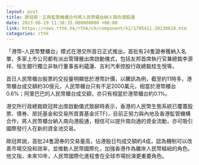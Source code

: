 ```yaml
---
layout: post
title: 歐冠昇：正與監管機構合作將人民幣櫃台納入南向港股通
date: 2023-06-19 11:38:35.000000000 +08:00
link: https://news.rthk.hk/rthk/ch/component/k2/1705411-20230619.htm
categories: rthk
---
```


「港幣–人民幣雙櫃台」模式在港交所首日正式推出，首批有24隻證券獲納入名單，多家上市公司都有派出管理層出席啟動儀式，包括友邦首席執行官兼總裁李源祥、恒生銀行獨立非執行董事長利蘊蓮、吉利汽車控股行政總裁桂生悅等。

首日人民幣櫃台股票的交投量明顯低於港幣計價，以騰訊為例，截至約11時多，港幣櫃台成交額約30億元，人民幣櫃台只有不足2000萬元，相當於港幣櫃台0.6%；阿里巴巴的人民幣櫃台成交額，亦只有相當於港幣櫃台約0.1%。

港交所行政總裁歐冠昇出席啟動儀式致辭時表示，香港的人民幣生態系統已覆蓋股票、債券、房託基金和交易所買賣基金(ETF)，目前正努力與內地及香港監管機構合作，將人民幣櫃台納入南向港股通，相信可以提升南向通的資金流動，亦可吸引國際發行人在新的資金池交易。

歐冠昇說，首批24隻證券的交易量高，佔港股日均成交額約4成，認為機制可以改善市場交投和效率，並推動人民幣國際化，加強香港作為離岸人民幣樞紐的角色。他又指，未來10年，人民幣國際化進程會在全球市場扮演更重要角色。
